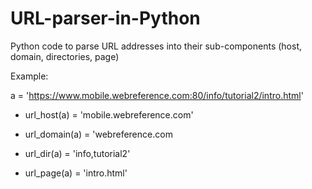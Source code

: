 # URL-parser-in-Python
Python code to parse URL addresses into their sub-components (host, domain, directories, page)

Example:

a = 'https://www.mobile.webreference.com:80/info/tutorial2/intro.html'

* url_host(a) = 'mobile.webreference.com'

* url_domain(a) = 'webreference.com

* url_dir(a) = 'info,tutorial2'

* url_page(a) = 'intro.html'
